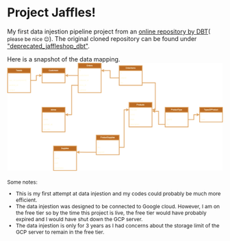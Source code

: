 <h1>Project Jaffles!</h1>

<p>My first data injestion pipeline project from an <a href = "https://github.com/dbt-labs/jaffle-shop">online repository by DBT</a>( <span style = "font-size:12px">please be nice &#x1F60A;</span>). The original cloned repository can be found under <a href = "https://github.com/fabianono/jaffles/tree/main/deprecated_jaffleshop_dbt">"deprecated_jaffleshop_dbt"</a>.</p>

<div style = "margin-bottom:16px;">
Here is a snapshot of the data mapping.
<img src = "https://github.com/fabianono/jaffles/blob/main/JaffleShop_MappingDiagram.drawio.png">
</div>

<div style = "font-size:12px;">Some notes:
<ul>
    <li>This is my first attempt at data injestion and my codes could probably be much more efficient.</li>
    <li>The data injestion was designed to be connected to Google cloud. However, I am on the free tier so by the time this project is live, the free tier would have probably expired and I would have shut down the GCP server.</li>
    <li>The data injestion is only for 3 years as I had concerns about the storage limit of the GCP server to remain in the free tier.</li>
<ul>
</div>